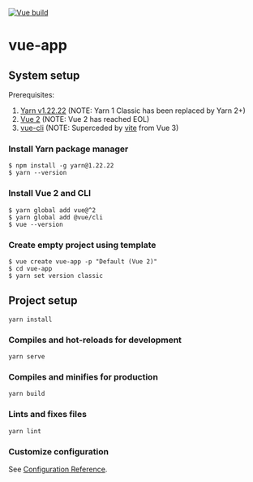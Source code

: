 [![Vue build](https://github.com/gyk4j/vue-app/actions/workflows/build.yml/badge.svg)](https://github.com/gyk4j/vue-app/actions/workflows/build.yml)

# vue-app

## System setup

Prerequisites:

1. [Yarn v1.22.22](https://classic.yarnpkg.com/) (NOTE: Yarn 1 Classic has been replaced by Yarn 2+)
2. [Vue 2](https://v2.vuejs.org/) (NOTE: Vue 2 has reached EOL)
3. [vue-cli](https://cli.vuejs.org/) (NOTE: Superceded by [vite](https://vite.dev/) from Vue 3)

### Install Yarn package manager

```console
$ npm install -g yarn@1.22.22
$ yarn --version
```

### Install Vue 2 and CLI

```console
$ yarn global add vue@^2
$ yarn global add @vue/cli
$ vue --version
```

### Create empty project using template

```console
$ vue create vue-app -p "Default (Vue 2)"
$ cd vue-app
$ yarn set version classic
```

## Project setup
```console
yarn install
```

### Compiles and hot-reloads for development
```console
yarn serve
```

### Compiles and minifies for production
```console
yarn build
```

### Lints and fixes files
```console
yarn lint
```

### Customize configuration
See [Configuration Reference](https://cli.vuejs.org/config/).
